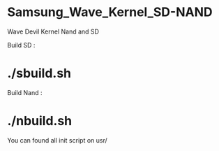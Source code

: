 Samsung_Wave_Kernel_SD-NAND
===========================

Wave Devil Kernel Nand and SD

Build SD :
# ./sbuild.sh

Build Nand :
# ./nbuild.sh

You can found all init script on usr/
